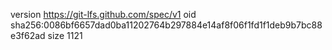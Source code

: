 version https://git-lfs.github.com/spec/v1
oid sha256:0086bf6657dad0ba11202764b297884e14af8f06f1fd1f1deb9b7bc88e3f62ad
size 1121
